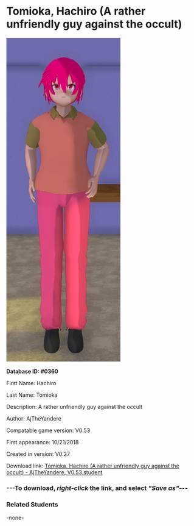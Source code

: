# Tomioka, Hachiro (A rather unfriendly guy against the occult)

<img src="../../Files/Images/Tomioka, Hachiro (A rather unfriendly guy against the occult).png" title="Tomioka, Hachiro (A rather unfriendly guy against the occult) - AjTheYandere, V0.53">

**Database ID: #0360**

First Name: Hachiro

Last Name: Tomioka

Description: A rather unfriendly guy against the occult

Author: AjTheYandere

Compatable game version: V0.53

First appearance: 10/21/2018

Created in version: V0.27

Download link: <a href="https://raw.githubusercontent.com/Arbiter1223/Daigaku-Gurashi-Custom-Students/master/Files/Student%20Files/Tomioka%2C%20Hachiro%20(A%20rather%20unfriendly%20guy%20against%20the%20occult)%20-%20AjTheYandere%2C%20V0.53.student">Tomioka, Hachiro (A rather unfriendly guy against the occult) - AjTheYandere, V0.53.student</a>

### ---**To download, _right-click_ the link, and select _"Save as"_**---

### Related Students

-none-
